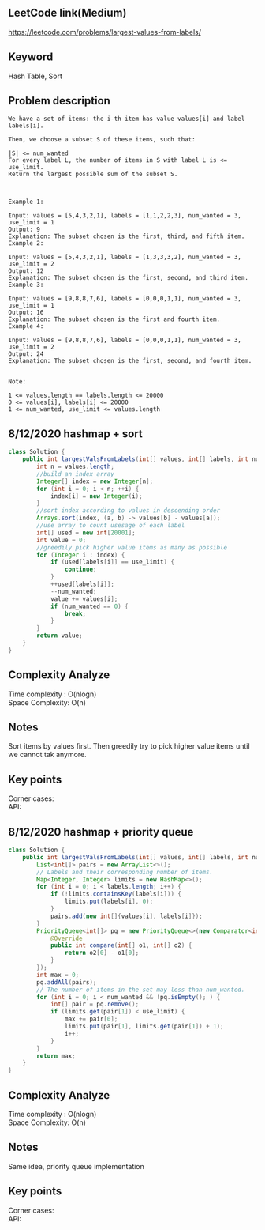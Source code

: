 ## LeetCode link(Medium)
https://leetcode.com/problems/largest-values-from-labels/

## Keyword
Hash Table, Sort

## Problem description
```
We have a set of items: the i-th item has value values[i] and label labels[i].

Then, we choose a subset S of these items, such that:

|S| <= num_wanted
For every label L, the number of items in S with label L is <= use_limit.
Return the largest possible sum of the subset S.

 

Example 1:

Input: values = [5,4,3,2,1], labels = [1,1,2,2,3], num_wanted = 3, use_limit = 1
Output: 9
Explanation: The subset chosen is the first, third, and fifth item.
Example 2:

Input: values = [5,4,3,2,1], labels = [1,3,3,3,2], num_wanted = 3, use_limit = 2
Output: 12
Explanation: The subset chosen is the first, second, and third item.
Example 3:

Input: values = [9,8,8,7,6], labels = [0,0,0,1,1], num_wanted = 3, use_limit = 1
Output: 16
Explanation: The subset chosen is the first and fourth item.
Example 4:

Input: values = [9,8,8,7,6], labels = [0,0,0,1,1], num_wanted = 3, use_limit = 2
Output: 24
Explanation: The subset chosen is the first, second, and fourth item.
 

Note:

1 <= values.length == labels.length <= 20000
0 <= values[i], labels[i] <= 20000
1 <= num_wanted, use_limit <= values.length
```
## 8/12/2020 hashmap + sort

```java
class Solution {
    public int largestValsFromLabels(int[] values, int[] labels, int num_wanted, int use_limit) {
        int n = values.length;
        //build an index array
        Integer[] index = new Integer[n];
        for (int i = 0; i < n; ++i) {
            index[i] = new Integer(i);
        }
        //sort index according to values in descending order
        Arrays.sort(index, (a, b) -> values[b] - values[a]);
        //use array to count usesage of each label
        int[] used = new int[20001];
        int value = 0;
        //greedily pick higher value items as many as possible
        for (Integer i : index) {
            if (used[labels[i]] == use_limit) {
                continue;
            }
            ++used[labels[i]];
            --num_wanted;
            value += values[i];
            if (num_wanted == 0) {
                break;
            }
        }
        return value;
    }
}
```

## Complexity Analyze
Time complexity : O(nlogn)\
Space Complexity: O(n)


## Notes
Sort items by values first. Then greedily try to pick higher value items until we cannot tak anymore.

## Key points
Corner cases: \
API:

## 8/12/2020 hashmap + priority queue

```java
class Solution {
    public int largestValsFromLabels(int[] values, int[] labels, int num_wanted, int use_limit) {
        List<int[]> pairs = new ArrayList<>();
        // Labels and their corresponding number of items.
        Map<Integer, Integer> limits = new HashMap<>();
        for (int i = 0; i < labels.length; i++) {
            if (!limits.containsKey(labels[i])) {
                limits.put(labels[i], 0);
            }
            pairs.add(new int[]{values[i], labels[i]});
        }
        PriorityQueue<int[]> pq = new PriorityQueue<>(new Comparator<int[]>() {
            @Override
            public int compare(int[] o1, int[] o2) {
                return o2[0] - o1[0];
            }
        });
        int max = 0;
        pq.addAll(pairs);
        // The number of items in the set may less than num_wanted.
        for (int i = 0; i < num_wanted && !pq.isEmpty(); ) {
            int[] pair = pq.remove();
            if (limits.get(pair[1]) < use_limit) {
                max += pair[0];
                limits.put(pair[1], limits.get(pair[1]) + 1);
                i++;
            }
        }
        return max;
    }
}
```

## Complexity Analyze
Time complexity : O(nlogn)\
Space Complexity: O(n)


## Notes
Same idea, priority queue implementation

## Key points
Corner cases: \
API: